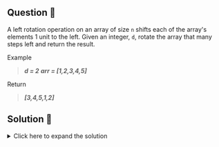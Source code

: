 ## Question 🤔
A left rotation operation on an array of size `n` shifts each of the array's elements 1 unit to the left. Given an integer, `d`, rotate the array that many steps left and return the result.

Example<br>
>***d = 2***
>***arr = [1,2,3,4,5]***

Return<br>
>***[3,4,5,1,2]***

## Solution 🙋
<details>
  <summary>Click here to expand the solution</summary>

1. If the rotate steps are equals to the array's size we don't need an explicit rotation and return the same array.
2. If not, then we are split the array and swap that two part.
   1. If the steps are less than the array's size first we get the right part of the array.(As per example `right = [3,4,5]`)
   2. Then we can append the left part to it.(As per example `left = [1,2]`)
3. If both above are not the cases we get the remainder/modular and do the above swapping.(Let's say need to 7 steps rotation, that means we actually need 2 rotations since after 5 rotations elements are placed in the original locations)
</details>

[//]: # (adding additional margin from bottom)
<br>
<br>
<br>
<br>

